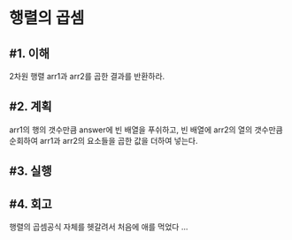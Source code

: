 행렬의 곱셈
=============================

#1. 이해
-----------------------------
2차원 행렬 arr1과 arr2를 곱한 결과를 반환하라.

#2. 계획
-----------------------------
arr1의 행의 갯수만큼 answer에 빈 배열을 푸쉬하고, 빈 배열에 arr2의 열의 갯수만큼 순회하여 arr1과 arr2의 요소들을 곱한 값을 더하여 넣는다.

#3. 실행
-----------------------------

#4. 회고
-----------------------------
행렬의 곱셈공식 자체를 헷갈려서 처음에 애를 먹었다 ... 
